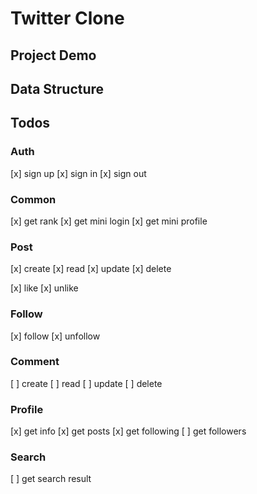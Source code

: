 # Twitter Clone

## Project Demo

## Data Structure

## Todos

### Auth

[x] sign up
[x] sign in
[x] sign out

### Common

[x] get rank
[x] get mini login
[x] get mini profile

### Post

[x] create
[x] read
[x] update
[x] delete

[x] like
[x] unlike

### Follow

[x] follow
[x] unfollow

### Comment

[ ] create
[ ] read
[ ] update
[ ] delete

### Profile

[x] get info
[x] get posts
[x] get following
[ ] get followers

### Search

[ ] get search result
